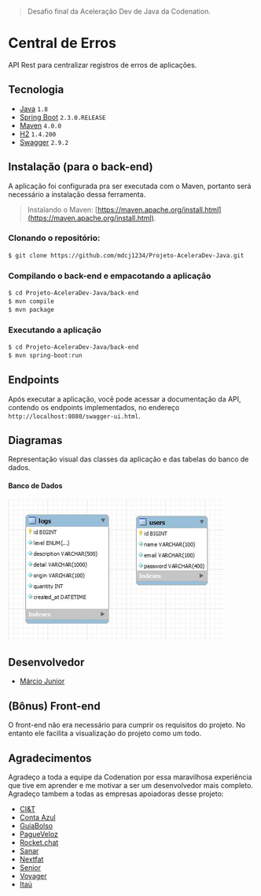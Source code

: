 > Desafio final da Aceleração Dev de Java da Codenation.

# Central de Erros

API Rest para centralizar registros de erros de aplicações.

## Tecnologia

- [Java](https://www.oracle.com/technetwork/java/javase/downloads/index.html) ```1.8```
- [Spring Boot](https://spring.io/projects/spring-boot) ```2.3.0.RELEASE```
- [Maven](https://maven.apache.org/) ```4.0.0```
- [H2](http://h2database.com/html/main.html) ```1.4.200``` 
- [Swagger](https://swagger.io/) ```2.9.2```

## Instalação (para o back-end)

A aplicação foi configurada pra ser executada com o Maven, portanto será necessário a instalação dessa ferramenta. 

> Instalando o Maven: [https://maven.apache.org/install.html](https://maven.apache.org/install.html).

### Clonando o repositório:

```bash
$ git clone https://github.com/mdcj1234/Projeto-AceleraDev-Java.git
```

### Compilando o back-end e empacotando a aplicação

```bash
$ cd Projeto-AceleraDev-Java/back-end
$ mvn compile
$ mvn package
```

### Executando a aplicação

```bash
$ cd Projeto-AceleraDev-Java/back-end
$ mvn spring-boot:run
```

## Endpoints

Após executar a aplicação, você pode acessar a documentação da API, contendo os endpoints implementados, no endereço ```http://localhost:8080/swagger-ui.html```.

## Diagramas

Representação visual das classes da aplicação e das tabelas do banco de dados.

#### Banco de Dados
<img src="https://github.com/mdcj1234/Projeto-AceleraDev-Java/blob/master/back-end/src/main/resources/assests/diagrama-er.jpg" alt="Imagem representando as tabelas do banco de dados">

## Desenvolvedor

- [Márcio Junior](https://www.linkedin.com/in/marciojr1994/) 

## (Bônus) Front-end

O front-end não era necessário para cumprir os requisitos do projeto. No entanto ele facilita a visualização do projeto como um todo.

## Agradecimentos

Agradeço a toda a equipe da Codenation por essa maravilhosa experiência que tive em aprender e me motivar a ser um desenvolvedor mais completo.
Agradeço tambem a todas as empresas apoiadoras desse projeto:

- [CI&T](https://br.ciandt.com/carreiras/we-are-hiring)
- [Conta Azul](https://contaazul.com/carreiras/)
- [GuiaBolso](https://jobs.kenoby.com/guiabolso)
- [PagueVeloz](https://www.pagueveloz.com.br/)
- [Rocket.chat](http://website-staging.rocket.chat/jobs/)
- [Sanar](https://jobs.kenoby.com/sanar)
- [Nextfat](https://nexfar.com.br/#/)
- [Senior](https://www.senior.com.br/carreiras)
- [Voyager](https://www.voyagerportal.com/company/)
- [Itaú](https://www.itau.com.br/trabalhe-conosco/)
